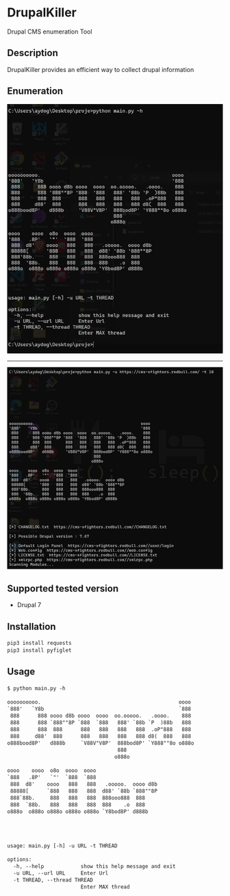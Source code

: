 # DrupalKiller
Drupal CMS enumeration Tool

## Description

DrupalKiller provides an efficient way to collect drupal information

Enumeration
----------------------
![alt text](https://github.com/MorphyKutay/DrupalKiller/blob/main/ss1.png)

------------------
![alt text](https://github.com/MorphyKutay/DrupalKiller/blob/main/ss2.png)

## Supported tested version

* Drupal 7

## Installation

```bash
pip3 install requests
pip3 install pyfiglet
```

## Usage

```
$ python main.py -h

oooooooooo.                                             oooo
`888'   `Y8b                                            `888
 888      888 oooo d8b oooo  oooo  oo.ooooo.   .oooo.    888
 888      888 `888""8P `888  `888   888' `88b `P  )88b   888
 888      888  888      888   888   888   888  .oP"888   888
 888     d88'  888      888   888   888   888 d8(  888   888
o888bood8P'   d888b     `V88V"V8P'  888bod8P' `Y888""8o o888o
                                    888
                                   o888o

oooo    oooo  o8o  oooo  oooo
`888   .8P'   `"'  `888  `888
 888  d8'    oooo   888   888   .ooooo.  oooo d8b
 88888[      `888   888   888  d88' `88b `888""8P
 888`88b.     888   888   888  888ooo888  888
 888  `88b.   888   888   888  888    .o  888
o888o  o888o o888o o888o o888o `Y8bod8P' d888b




usage: main.py [-h] -u URL -t THREAD

options:
  -h, --help            show this help message and exit
  -u URL, --url URL     Enter Url
  -t THREAD, --thread THREAD
                        Enter MAX thread

```

